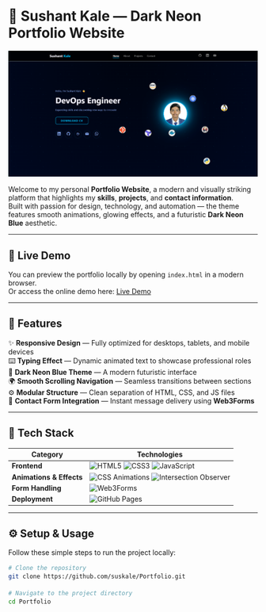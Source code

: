 # 🌌 Sushant Kale — Dark Neon Portfolio Website

![Portfolio Preview](cp.png)

Welcome to my personal **Portfolio Website**, a modern and visually striking platform that highlights my **skills**, **projects**, and **contact information**.  
Built with passion for design, technology, and automation — the theme features smooth animations, glowing effects, and a futuristic **Dark Neon Blue** aesthetic.

---

## 🔗 Live Demo
You can preview the portfolio locally by opening `index.html` in a modern browser.  
Or access the online demo here: [Live Demo](https://suskale.github.io/Portfolio/)

---

## 🚀 Features

✨ **Responsive Design** — Fully optimized for desktops, tablets, and mobile devices  
⌨️ **Typing Effect** — Dynamic animated text to showcase professional roles  
🎨 **Dark Neon Blue Theme** — A modern futuristic interface  
🌍 **Smooth Scrolling Navigation** — Seamless transitions between sections  
⚙️ **Modular Structure** — Clean separation of HTML, CSS, and JS files  
📧 **Contact Form Integration** — Instant message delivery using **Web3Forms**  

---

## 🧠 Tech Stack

| Category | Technologies |
|-----------|---------------|
| **Frontend** | ![HTML5](https://img.shields.io/badge/HTML5-%23E34F26.svg?style=for-the-badge&logo=html5&logoColor=white) ![CSS3](https://img.shields.io/badge/CSS3-%231572B6.svg?style=for-the-badge&logo=css3&logoColor=white) ![JavaScript](https://img.shields.io/badge/JavaScript-%23F7DF1E.svg?style=for-the-badge&logo=javascript&logoColor=black) |
| **Animations & Effects** | ![CSS Animations](https://img.shields.io/badge/CSS_Animations-%2300BFFF.svg?style=for-the-badge&logo=css3&logoColor=white) ![Intersection Observer](https://img.shields.io/badge/Intersection_Observer-%23009688.svg?style=for-the-badge) |
| **Form Handling** | ![Web3Forms](https://img.shields.io/badge/Web3Forms-%2300C4CC.svg?style=for-the-badge&logo=web3.js&logoColor=white) |
| **Deployment** | ![GitHub Pages](https://img.shields.io/badge/GitHub_Pages-%23121011.svg?style=for-the-badge&logo=githubpages&logoColor=white) |

---

## ⚙️ Setup & Usage

Follow these simple steps to run the project locally:

```bash
# Clone the repository
git clone https://github.com/suskale/Portfolio.git

# Navigate to the project directory
cd Portfolio
